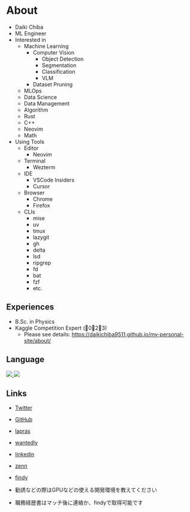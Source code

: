 

<!--
**daikichiba9511/daikichiba9511** is a ✨ _special_ ✨ repository because its `README.md` (this file) appears on your GitHub profile.

Here are some ideas to get you started:

- 🔭 I’m currently working on ...
- 🌱 I’m currently learning ...
- 👯 I’m looking to collaborate on ...
- 🤔 I’m looking for help with ...
- 💬 Ask me about ...
- 📫 How to reach me: ...
- 😄 Pronouns: ...
- ⚡ Fun fact: ...
-->

# About

- Daiki Chiba
- ML Engineer 
- Interested in
    - Machine Learning
        - Computer Vision
          - Object Detection
          - Segmentation
          - Classification
          - VLM 
        - Dataset Pruning
    - MLOps
    - Data Science
    - Data Management
    - Algorithm
    - Rust
    - C++
    - Neovim
    - Math
- Using Tools
    - Editor
        - Neovim
    - Terminal
        - Wezterm
    - IDE
        - VSCode Insiders
        - Cursor
    - Browser
        - Chrome
        - Firefox
    - CLIs
        - mise
        - uv
        - tmux
        - lazygit
        - gh
        - delta
        - lsd
        - ripgrep
        - fd
        - bat
        - fzf
        - etc.

## Experiences

- B.Sc. in Physics
- Kaggle Competition Expert (🥇0🥈2🥉3)
  - Please see details: https://daikichiba9511.github.io/my-personal-site/about/

## Language

<a href="https://github.com/anuraghazra/github-readme-stats">
  <img src="https://github-readme-stats.vercel.app/api?username=daikichiba9511&count_private=true&show_icons=true&theme=tokyonight" />
</a>

<a href="https://github.com/anuraghazra/github-readme-stats">
  <img src="https://github-readme-stats.vercel.app/api/top-langs/?username=daikichiba9511&count_private=true&show_icons=true&theme=tokyonight&exclude_repo=bayes" />
</a>


## Links

- [Twitter](http://twitter.com/nnc_5522)
- [GitHub](https://github.com/daikichiba9511)
- [lapras](https://lapras.com/public/1FP4QSZ)
- [wantedly](https://www.wantedly.com/id/daiki_chiba)
- [linkedin](https://www.linkedin.com/in/%E5%A4%A7%E7%A8%80-%E5%8D%83%E8%91%89-94a132184/)
- [zenn](https://zenn.dev/nnc496)
- [findy](https://findy-code.io/skills-share/FlAtiSrU44_m2)

- 勧誘などの際はGPUなどの使える開発環境を教えてください
- 職務経歴書はマッチ後に連絡か、findyで取得可能です
